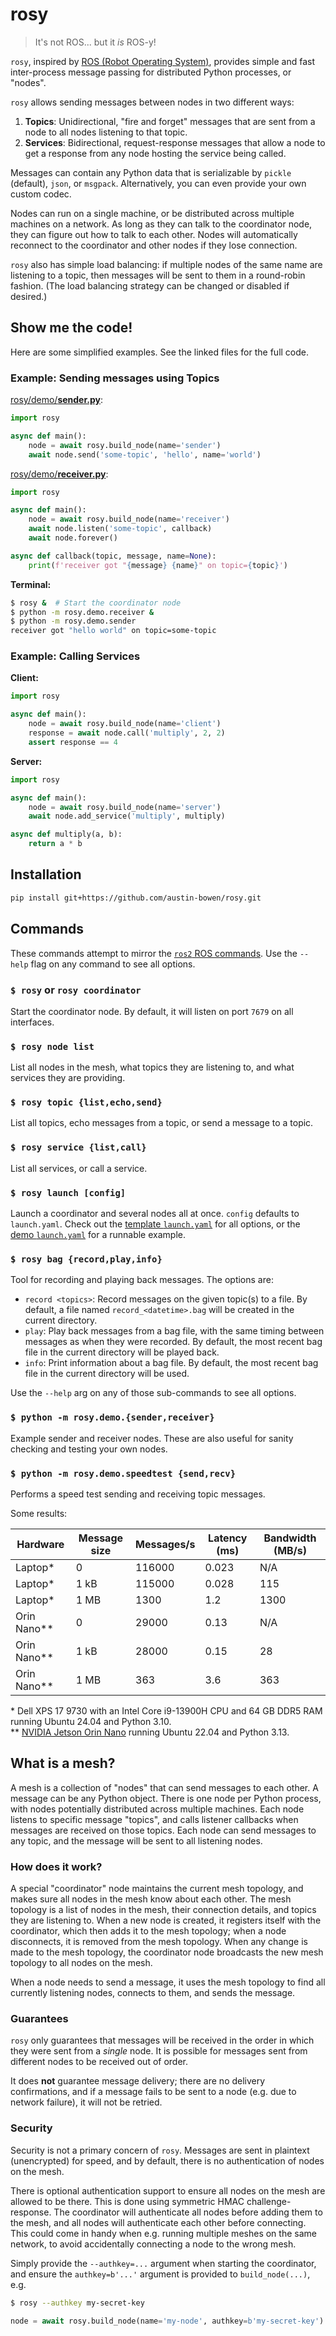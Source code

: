 # rosy

> It's not ROS... but it *is* ROS-y!

`rosy`, inspired by [ROS (Robot Operating System)](https://www.ros.org/), provides simple and fast inter-process message passing for distributed Python processes, or "nodes".

`rosy` allows sending messages between nodes in two different ways:
1. **Topics**: Unidirectional, "fire and forget" messages that are sent from a node to all nodes listening to that topic.
2. **Services**: Bidirectional, request-response messages that allow a node to get a response from any node hosting the service being called.

Messages can contain any Python data that is serializable by `pickle` (default), `json`, or `msgpack`. Alternatively, you can even provide your own custom codec.

Nodes can run on a single machine, or be distributed across multiple machines on a network. As long as they can talk to the coordinator node, they can figure out how to talk to each other. Nodes will automatically reconnect to the coordinator and other nodes if they lose connection.

`rosy` also has simple load balancing: if multiple nodes of the same name are listening to a topic, then messages will be sent to them in a round-robin fashion. (The load balancing strategy can be changed or disabled if desired.)

## Show me the code!

Here are some simplified examples. See the linked files for the full code.

### Example: Sending messages using Topics

[rosy/demo/**sender.py**](src/rosy/demo/sender.py):

```python
import rosy

async def main():
    node = await rosy.build_node(name='sender')
    await node.send('some-topic', 'hello', name='world')
```

[rosy/demo/**receiver.py**](src/rosy/demo/receiver.py):

```python
import rosy

async def main():
    node = await rosy.build_node(name='receiver')
    await node.listen('some-topic', callback)
    await node.forever()

async def callback(topic, message, name=None):
    print(f'receiver got "{message} {name}" on topic={topic}')
```

**Terminal:**

```bash
$ rosy &  # Start the coordinator node
$ python -m rosy.demo.receiver &
$ python -m rosy.demo.sender
receiver got "hello world" on topic=some-topic
```

### Example: Calling Services

**Client:**

```python
import rosy

async def main():
    node = await rosy.build_node(name='client')
    response = await node.call('multiply', 2, 2)
    assert response == 4
```

**Server:**

```python
import rosy

async def main():
    node = await rosy.build_node(name='server')
    await node.add_service('multiply', multiply)

async def multiply(a, b):
    return a * b
```

## Installation

```bash
pip install git+https://github.com/austin-bowen/rosy.git
```

## Commands

These commands attempt to mirror the [`ros2` ROS commands](https://docs.ros.org/en/rolling/Concepts/Basic/About-Command-Line-Tools.html). Use the `--help` flag on any command to see all options.

### `$ rosy` or `rosy coordinator`

Start the coordinator node. By default, it will listen on port `7679` on all interfaces.

### `$ rosy node list`

List all nodes in the mesh, what topics they are listening to, and what services they are providing.

### `$ rosy topic {list,echo,send}`

List all topics, echo messages from a topic, or send a message to a topic.

### `$ rosy service {list,call}`

List all services, or call a service.

### `$ rosy launch [config]`

Launch a coordinator and several nodes all at once. `config` defaults to `launch.yaml`. Check out the [template `launch.yaml`](launch.yaml) for all options, or the [demo `launch.yaml`](src/rosy/demo/launch.yaml) for a runnable example.

### `$ rosy bag {record,play,info}`

Tool for recording and playing back messages. The options are:

- `record <topics>`: Record messages on the given topic(s) to a file. By default, a file named `record_<datetime>.bag` will be created in the current directory.
- `play`: Play back messages from a bag file, with the same timing between messages as when they were recorded. By default, the most recent bag file in the current directory will be played back.
- `info`: Print information about a bag file. By default, the most recent bag file in the current directory will be used.

Use the `--help` arg on any of those sub-commands to see all options.

### `$ python -m rosy.demo.{sender,receiver}`

Example sender and receiver nodes. These are also useful for sanity checking and testing your own nodes.

### `$ python -m rosy.demo.speedtest {send,recv}`

Performs a speed test sending and receiving topic messages.

Some results:

| Hardware    | Message size | Messages/s | Latency (ms) | Bandwidth (MB/s) |
|-------------|--------------|------------|--------------|------------------|
| Laptop*     | 0            | 116000     | 0.023        | N/A              |
| Laptop*     | 1 kB         | 115000     | 0.028        | 115              |
| Laptop*     | 1 MB         | 1300       | 1.2          | 1300             |
| Orin Nano** | 0            | 29000      | 0.13         | N/A              |
| Orin Nano** | 1 kB         | 28000      | 0.15         | 28               |
| Orin Nano** | 1 MB         | 363        | 3.6          | 363              |

\* Dell XPS 17 9730 with an Intel Core i9-13900H CPU and 64 GB DDR5 RAM running Ubuntu 24.04 and Python 3.10.\
\** [NVIDIA Jetson Orin Nano](https://www.nvidia.com/en-us/autonomous-machines/embedded-systems/jetson-orin/nano-super-developer-kit/)
running Ubuntu 22.04 and Python 3.13.

## What is a mesh?

A mesh is a collection of "nodes" that can send messages to each other. A message can be any Python object. There is one node per Python process, with nodes potentially distributed across multiple machines. Each node listens to specific message "topics", and calls listener callbacks when messages are received on those topics. Each node can send messages to any topic, and the message will be sent to all listening nodes.

### How does it work?

A special "coordinator" node maintains the current mesh topology, and makes sure all nodes in the mesh know about each other. The mesh topology is a list of nodes in the mesh, their connection details, and topics they are listening to. When a new node is created, it registers itself with the coordinator, which then adds it to the mesh topology; when a node disconnects, it is removed from the mesh topology. When any change is made to the mesh topology, the coordinator node broadcasts the new mesh topology to all nodes on the mesh.

When a node needs to send a message, it uses the mesh topology to find all currently listening nodes, connects to them, and sends the message.

### Guarantees

`rosy` only guarantees that messages will be received in the order in which they were sent from a *single* node. It is possible for messages sent from different nodes to be received out of order.

It does **not** guarantee message delivery; there are no delivery confirmations, and if a message fails to be sent to a node (e.g. due to network failure), it will not be retried.

### Security

Security is not a primary concern of `rosy`. Messages are sent in plaintext (unencrypted) for speed, and by default, there is no authentication of nodes on the mesh.

There is optional authentication support to ensure all nodes on the mesh are allowed to be there. This is done using symmetric HMAC challenge-response. The coordinator will authenticate all nodes before adding them to the mesh, and all nodes will authenticate each other before connecting. This could come in handy when e.g. running multiple meshes on the same network, to avoid accidentally connecting a node to the wrong mesh.

Simply provide the `--authkey=...` argument when starting the coordinator, and ensure the `authkey=b'...'` argument is provided to `build_node(...)`, e.g.

```bash
$ rosy --authkey my-secret-key
```

```python
node = await rosy.build_node(name='my-node', authkey=b'my-secret-key')
```
